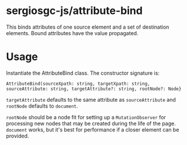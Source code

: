 # sergiosgc-js/attribute-bind

This binds attributes of one source element and a set of destination elements. Bound attributes have the value propagated.

# Usage

Instantiate the AttributeBind class. The constructor signature is:
```
AttributeBind(sourceXpath: string, targetXpath: string, sourceAttribute: string, targetAttribute?: string, rootNode?: Node}
```

`targetAttribute` defaults to the same attribute as `sourceAttribute` and `rootNode` defaults to `document`. 

`rootNode` should be a node fit for setting up a `MutationObserver` for processing new nodes that may be created during the life of the page. `document` works, but it's best for performance if a closer element can be provided.
